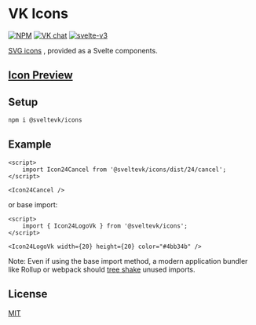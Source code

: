 # VK Icons

[![NPM][npm]][npm-url]
[![VK chat][chat]][chat-url]
[![svelte-v3][svelte]][svelte-url]

[SVG icons](https://github.com/VKCOM/icons)
, provided as a Svelte components.

## [Icon Preview](https://sveltevk.github.io/icons/)

## Setup

```sh
npm i @sveltevk/icons
```

## Example

```svelte
<script>
    import Icon24Cancel from '@sveltevk/icons/dist/24/cancel';
</script>

<Icon24Cancel />
```

or base import:

```svelte
<script>
    import { Icon24LogoVk } from '@sveltevk/icons';
</script>

<Icon24LogoVk width={20} height={20} color="#4bb34b" />
```

Note: Even if using the base import method, a modern application bundler like Rollup or webpack should [tree shake](https://developer.mozilla.org/en-US/docs/Glossary/Tree_shaking) unused imports.

## License

[MIT](LICENSE)

[npm]: https://img.shields.io/npm/v/@sveltevk/icons.svg?color=blue
[npm-url]: https://npmjs.com/package/@sveltevk/icons
[chat]: https://img.shields.io/badge/VK%20chat-%234a76a8.svg?logo=VK&logoColor=white
[chat-url]: https://vk.me/join/AJQ1d3IXhxgxghIc5PFNiLCd
[svelte]: https://img.shields.io/badge/svelte-v3-blueviolet.svg
[svelte-url]: https://svelte.dev

